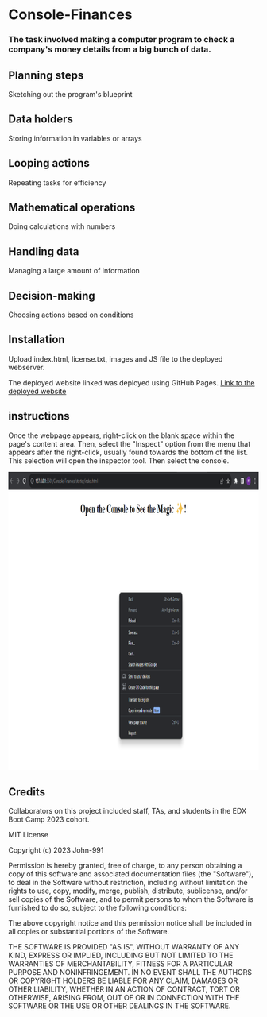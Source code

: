 # Console-Finances

### The task involved making a computer program to check a company's money details from a big bunch of data.

## Planning steps
Sketching out the program's blueprint
## Data holders
Storing information in variables or arrays
## Looping actions
Repeating tasks for efficiency
## Mathematical operations
Doing calculations with numbers
## Handling data
Managing a large amount of information
## Decision-making
Choosing actions based on conditions

## Installation

Upload index.html, license.txt, images and JS file to the deployed webserver.

The deployed website linked was deployed using GitHub Pages.
[Link to the deployed website](https://john-991.github.io/Bootstrap-Portfolio/)

## instructions 
Once the webpage appears, right-click on the blank space within the page's content area. Then, select the "Inspect" option from the menu that appears after the right-click, usually found towards the bottom of the list. This selection will open the inspector tool.
Then select the console.

<img src="starter/images/screenshot.png" width="650" height="600">


## Credits

Collaborators on this project included staff, TAs, and students in the EDX Boot Camp 2023 cohort. 

MIT License

Copyright (c) 2023 John-991

Permission is hereby granted, free of charge, to any person obtaining a copy
of this software and associated documentation files (the "Software"), to deal
in the Software without restriction, including without limitation the rights
to use, copy, modify, merge, publish, distribute, sublicense, and/or sell
copies of the Software, and to permit persons to whom the Software is
furnished to do so, subject to the following conditions:

The above copyright notice and this permission notice shall be included in all
copies or substantial portions of the Software.

THE SOFTWARE IS PROVIDED "AS IS", WITHOUT WARRANTY OF ANY KIND, EXPRESS OR
IMPLIED, INCLUDING BUT NOT LIMITED TO THE WARRANTIES OF MERCHANTABILITY,
FITNESS FOR A PARTICULAR PURPOSE AND NONINFRINGEMENT. IN NO EVENT SHALL THE
AUTHORS OR COPYRIGHT HOLDERS BE LIABLE FOR ANY CLAIM, DAMAGES OR OTHER
LIABILITY, WHETHER IN AN ACTION OF CONTRACT, TORT OR OTHERWISE, ARISING FROM,
OUT OF OR IN CONNECTION WITH THE SOFTWARE OR THE USE OR OTHER DEALINGS IN THE
SOFTWARE.

